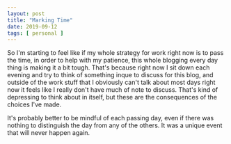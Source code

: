 ```yaml
---
layout: post
title: "Marking Time"
date: 2019-09-12
tags: [ personal ]
---
```


So I'm starting to feel like if my whole strategy for work right now is to pass the time, in order to help with my
patience, this whole blogging every day thing is making it a bit tough. That's because right now I sit down each evening
and try to think of something inque to discuss for this blog, and outside of the work stuff that I obviously can't talk
about most days right now it feels like I really don't have much of note to discuss. That's kind of depressing to think
about in itself, but these are the consequences of the choices I've made.

It's probably better to be mindful of each passing day, even if there was nothing to distinguish the day from any of the
others. It was a unique event that will never happen again.

